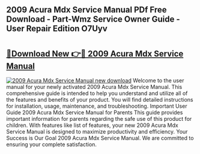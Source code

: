 ## 2009 Acura Mdx Service Manual PDf Free Download - Part-Wmz Service Owner Guide - User Repair Edition O7Uyv

# <h2><a href="http://bc37752.oget.top/?id=2009+Acura+Mdx+Service+Manual">🔗Download New 👉🔴 2009 Acura Mdx Service Manual</a></h2>

[![2009 Acura Mdx Service Manual new download](https://i.imgur.com/5g1atiW.png)](http://bc37752.oget.top/?id=2009+Acura+Mdx+Service+Manual)
Welcome to the user manual for your newly activated 2009 Acura Mdx Service Manual. This comprehensive guide is intended to help you understand and utilize all of the features and benefits of your product. You will find detailed instructions for installation, usage, maintenance, and troubleshooting. Important User Guide 2009 Acura Mdx Service Manual for Parents This guide provides important information for parents regarding the safe use of this product for children. With features like list of features, your new 2009 Acura Mdx Service Manual is designed to maximize productivity and efficiency. Your Success is Our Goal 2009 Acura Mdx Service Manual. We are committed to ensuring your complete satisfaction.
